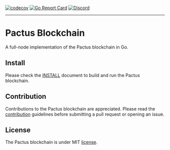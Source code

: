 [![codecov](https://codecov.io/gh/pactus-project/pactus/branch/main/graph/badge.svg?token=8N6N60D5UI)](https://codecov.io/gh/pactus-project/pactus)
[![Go Report Card](https://goreportcard.com/badge/github.com/pactus-project/pactus)](https://goreportcard.com/report/github.com/pactus-project/pactus)
[![Discord](https://badgen.net/badge/icon/discord?icon=discord&label)](https://discord.gg/zPqWqV85ch)

------

# Pactus Blockchain

A full-node implementation of the Pactus blockchain in Go.

## Install

Please check the [INSTALL](./docs/install.md) document to build and run the Pactus blockchain.

## Contribution

Contributions to the Pactus blockchain are appreciated.
Please read the [contribution](./CONTRIBUTING.md) guidelines before submitting a pull request or opening an issue.

## License

The Pactus blockchain is under MIT [license](./LICENSE).
